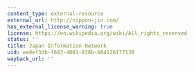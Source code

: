 ```yaml
---
content_type: external-resource
external_url: http://nippon-jin.com/
has_external_license_warning: true
license: https://en.wikipedia.org/wiki/All_rights_reserved
status: ''
title: Japan Information Network
uid: ee0ef3db-f643-4001-836b-b64126177130
wayback_url: ''
---
```

